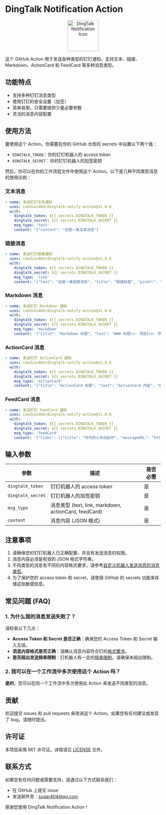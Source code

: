 # DingTalk Notification Action

<div align="center">
  <img src="https://img.alicdn.com/imgextra/i4/O1CN01RtfAks1Xa6qJFAekm_!!6000000002939-2-tps-128-128.png" width="100" height="100" alt="DingTalk Notification Icon">
</div>



这个 GitHub Action 用于发送各种类型的钉钉通知。支持文本、链接、Markdown、ActionCard 和 FeedCard 等多种消息类型。

## 功能特点

- 支持多种钉钉消息类型
- 使用钉钉的安全设置（加签）
- 简单易用，只需要提供少量必要参数
- 灵活的消息内容配置

## 使用方法

要使用这个 Action，你需要在你的 GitHub 仓库的 secrets 中设置以下两个值：

- `DINGTALK_TOKEN`：你的钉钉机器人的 access token
- `DINGTALK_SECRET`：你的钉钉机器人的加签密钥

然后，你可以在你的工作流程文件中使用这个 Action。以下是几种不同类型消息的使用示例：

### 文本消息

```yaml
- name: 发送钉钉文本通知
  uses: candies404/dingtalk-notify-action@v1.0.0
  with:
    dingtalk_token: ${{ secrets.DINGTALK_TOKEN }}
    dingtalk_secret: ${{ secrets.DINGTALK_SECRET }}
    msg_type: 'text'
    content: '{"content": "这是一条文本消息"}'
```

### 链接消息

```yaml
- name: 发送钉钉链接通知
  uses: candies404/dingtalk-notify-action@v1.0.0
  with:
    dingtalk_token: ${{ secrets.DINGTALK_TOKEN }}
    dingtalk_secret: ${{ secrets.DINGTALK_SECRET }}
    msg_type: 'link'
    content: '{"text": "这是一条链接消息", "title": "链接标题", "picUrl": "", "messageUrl": "https://www.example.com"}'
```

### Markdown 消息

```yaml
- name: 发送钉钉 Markdown 通知
  uses: candies404/dingtalk-notify-action@v1.0.0
  with:
    dingtalk_token: ${{ secrets.DINGTALK_TOKEN }}
    dingtalk_secret: ${{ secrets.DINGTALK_SECRET }}
    msg_type: 'markdown'
    content: '{"title": "Markdown 标题", "text": "### 标题\n- 项目1\n- 项目2"}'
```

### ActionCard 消息

```yaml
- name: 发送钉钉 ActionCard 通知
  uses: candies404/dingtalk-notify-action@v1.0.0
  with:
    dingtalk_token: ${{ secrets.DINGTALK_TOKEN }}
    dingtalk_secret: ${{ secrets.DINGTALK_SECRET }}
    msg_type: 'actionCard'
    content: '{"title": "ActionCard 标题", "text": "ActionCard 内容", "btnOrientation": "0", "singleTitle" : "阅读全文", "singleURL" : "https://www.example.com/"}'
```

### FeedCard 消息

```yaml
- name: 发送钉钉 FeedCard 通知
  uses: candies404/dingtalk-notify-action@v1.0.0
  with:
    dingtalk_token: ${{ secrets.DINGTALK_TOKEN }}
    dingtalk_secret: ${{ secrets.DINGTALK_SECRET }}
    msg_type: 'feedCard'
    content: '{"links": [{"title": "时代的火车向前开", "messageURL": "https://www.example.com/", "picURL": "https://img.example.com/image1.png"}]}'
```

## 输入参数

| 参数              | 描述                                                  | 是否必需 |
| ----------------- | ----------------------------------------------------- | -------- |
| `dingtalk_token`  | 钉钉机器人的 access token                             | 是       |
| `dingtalk_secret` | 钉钉机器人的加签密钥                                  | 是       |
| `msg_type`        | 消息类型 (text, link, markdown, actionCard, feedCard) | 是       |
| `content`         | 消息内容 (JSON 格式)                                  | 是       |

## 注意事项

1. 请确保您的钉钉机器人已正确配置，并且有发送消息的权限。
2. 消息内容必须是有效的 JSON 格式字符串。
3. 不同类型的消息有不同的内容格式要求，请参考[自定义机器人发送消息的消息类型](https://open.dingtalk.com/document/orgapp/custom-bot-send-message-type)。
4. 为了保护您的 access token 和 secret，请使用 GitHub 的 secrets 功能来存储这些敏感信息。

## 常见问题 (FAQ)

### 1. 为什么我的消息发送失败了？

请检查以下几点：

- **Access Token 和 Secret 是否正确**：确保您的 Access Token 和 Secret 输入无误。
- **消息内容格式是否正确**：请确认消息内容符合钉的[格式要求](https://open.dingtalk.com/document/orgapp/custom-bot-send-message-type)。
- **是否超出发送频率限制**：钉机器人有一定的[频率限制](https://open.dingtalk.com/document/orgapp/custom-bot-to-send-group-chat-messages#1b327a900b9xw)，请确保未超出限制。

### 2. 我可以在一个工作流中多次使用这个 Action 吗？

**是的**，您可以在同一个工作流中多次使用此 Action 来发送不同类型的消息。

## 贡献

欢迎提交 issues 和 pull requests 来改进这个 Action。如果您有任何建议或发现了 bug，请随时提出。

## 许可证

本项目采用 MIT 许可证。详情请见 [LICENSE](https://github.com/candies404/dingtalk-notify-action/blob/main/LICENSE) 文件。

## 联系方式

如果您有任何问题或需要支持，请通过以下方式联系我们：

- 在 GitHub 上提交 issue
- 发送邮件至：sugar404@qq.com

感谢您使用 DingTalk Notification Action！
